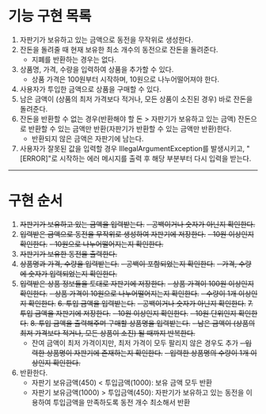# 기능 구현 목록
1. 자판기가 보유하고 있는 금액으로 동전을 무작위로 생성한다.
2. 잔돈을 돌려줄 때 현재 보유한 최소 개수의 동전으로 잔돈을 돌려준다.
   - 지폐를 반환하는 경우는 없다.
3. 상품명, 가격, 수량을 입력하여 상품을 추가할 수 있다.
   - 상품 가격은 100원부터 시작하며, 10원으로 나누어떨어져야 한다.
4. 사용자가 투입한 금액으로 상품을 구매할 수 있다.
5. 남은 금액이 (상품의 최저 가격보다 적거나, 모든 상품이 소진된 경우) 바로 잔돈을 돌려준다.
6. 잔돈을 반환할 수 없는 경우(반환해야 할 돈 > 자판기가 보유하고 있는 금액) 잔돈으로 반환할 수 있는 금액만 반환(자판기가 반환할 수 있는 금액만 반환)한다.
   - 반환되지 않은 금액은 자판기에 남는다.
7. 사용자가 잘못된 값을 입력할 경우 IllegalArgumentException를 발생시키고, "[ERROR]"로 시작하는 에러 메시지를 출력 후 해당 부분부터 다시 입력을 받는다.

---

# 구현 순서
1. ~~자판기가 보유하고 있는 금액을 입력받는다.~~
   ~~- 공백이거나 숫자가 아닌지 확인한다.~~
2. ~~입력받은 금액으로 동전을 무작위로 생성하여 자판기에 저장한다.~~
   ~~- 10원 이상인지 확인한다.~~
   ~~- 10원으로 나누어떨어지는지 확인한다.~~
3. ~~자판기가 보유한 동전을 출력한다.~~
4. ~~상품명과 가격, 수량을 입력받는다.~~
   ~~- 공백이 포함되었는지 확인한다.~~
   ~~- 가격, 수량에 숫자가 입력되었는지 확인한다.~~
5. ~~입력받은 상품 정보들을 토대로 자판기에 저장한다.~~
   ~~- 상품 가격이 100원 이상인지 확인한다.~~
   ~~- 상품 가격이 10원으로 나누어떨어지는지 확인한다.~~ 
   ~~- 수량이 1개 이상인지 확인한다.~~
~~6. 투입 금액을 입력받는다.~~
   ~~- 공백이거나 숫자가 아닌지 확인한다.~~
~~7. 투입 금액을 자판기에 저장한다.~~
   ~~- 10원 이상인지 확인한다.~~
   ~~- 10원 단위인지 확인한다.~~
~~8. 투입 금액을 출력해주며 구매할 상품명을 입력받는다.~~
   ~~- 남은 금액이 (상품의 최저 가격보다 적거나, 모든 상품이 소진) 될 때까지 반복한다.~~
   - 잔여 금액이 최저 가격이지만, 최저 가격이 모두 팔리지 않은 경우도 추가
   ~~- 입력한 상품명이 자판기에 존재하는지 확인한다.~~
   ~~- 입력한 상품명의 수량이 1개 이상인지 확인한다.~~
9. 반환한다.
   - 자판기 보유금액(450) < 투입금액(1000): 보유 금액 모두 반환 
   - 자판기 보유금액(1000) > 투입금액(450): 자판기가 보유하고 있는 동전을 이용하여 투입금액을 만족하도록 동전 개수 최소해서 반환